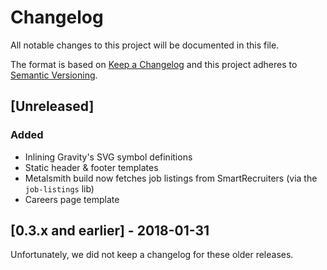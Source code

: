 # Changelog
All notable changes to this project will be documented in this file.

The format is based on [Keep a Changelog](http://keepachangelog.com/en/1.0.0/)
and this project adheres to [Semantic Versioning](http://semver.org/spec/v2.0.0.html).

## [Unreleased]
### Added
- Inlining Gravity's SVG symbol definitions
- Static header & footer templates
- Metalsmith build now fetches job listings from SmartRecruiters (via the `job-listings` lib)
- Careers page template


## [0.3.x and earlier] - 2018-01-31
Unfortunately, we did not keep a changelog for these older releases.
